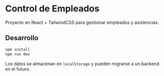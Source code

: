 # Control de Empleados

Proyecto en React + TailwindCSS para gestionar empleados y asistencias.

## Desarrollo

```bash
npm install
npm run dev
```

Los datos se almacenan en `localStorage` y pueden migrarse a un backend en el futuro.

